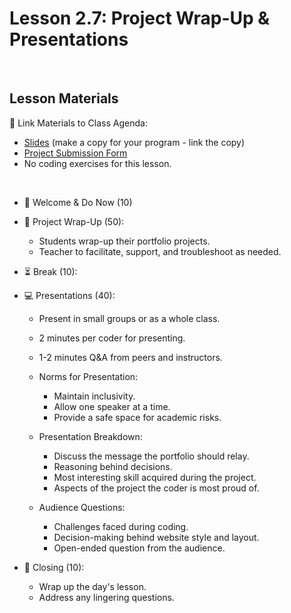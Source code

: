 # Lesson 2.7: Project Wrap-Up & Presentations

<br>

## Lesson Materials

📖 Link Materials to Class Agenda:
- [Slides](https://docs.google.com/presentation/d/1vFw3Q3Q6oHOJGjmVBPQYBcZ0R9gI3PKNyX_RACLNhtk/edit?usp=sharing) (make a copy for your program - link the copy)
- [Project Submission Form](https://forms.gle/jgZGXmJCEv7vYS42A)
- No coding exercises for this lesson.

<br>

- 👋 Welcome & Do Now (10)

- 🔄 Project Wrap-Up (50):
    - Students wrap-up their portfolio projects.
    - Teacher to facilitate, support, and troubleshoot as needed.

- ⏳ Break (10):

- 💻 Presentations (40):
    - Present in small groups or as a whole class.
    - 2 minutes per coder for presenting.
    - 1-2 minutes Q&A from peers and instructors.
    
  - Norms for Presentation:
    - Maintain inclusivity.
    - Allow one speaker at a time.
    - Provide a safe space for academic risks.
    
  - Presentation Breakdown:
    - Discuss the message the portfolio should relay.
    - Reasoning behind decisions.
    - Most interesting skill acquired during the project.
    - Aspects of the project the coder is most proud of.
    
  - Audience Questions:
    - Challenges faced during coding.
    - Decision-making behind website style and layout.
    - Open-ended question from the audience.


- 👋 Closing (10):
  - Wrap up the day's lesson.
  - Address any lingering questions.
